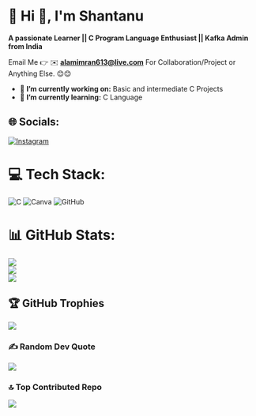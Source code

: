 # 💫 Hi 👋, I'm Shantanu
**A passionate Learner || C Program Language Enthusiast || Kafka Admin from India**

Email Me 👉 ✉️ **alamimran613@live.com** For Collaboration/Project or Anything Else. 😊😊

- 🔭 **I’m currently working on:** Basic and intermediate C Projects
- 🌱 **I’m currently learning:** C Language
## 🌐 Socials:
[![Instagram](https://img.shields.io/badge/Instagram-%23E4405F.svg?logo=Instagram&logoColor=white)](https://instagram.com/shaxntanu) 

# 💻 Tech Stack:
![C](https://img.shields.io/badge/c-%2300599C.svg?style=flat&logo=c&logoColor=white) ![Canva](https://img.shields.io/badge/Canva-%2300C4CC.svg?style=flat&logo=Canva&logoColor=white) ![GitHub](https://img.shields.io/badge/github-%23121011.svg?style=flat&logo=github&logoColor=white)
# 📊 GitHub Stats:
![](https://github-readme-stats.vercel.app/api?username=shaxntanu&theme=dark&hide_border=false&include_all_commits=true&count_private=false)<br/>
![](https://nirzak-streak-stats.vercel.app/?user=shaxntanu&theme=dark&hide_border=false)<br/>
![](https://github-readme-stats.vercel.app/api/top-langs/?username=shaxntanu&theme=dark&hide_border=false&include_all_commits=true&count_private=false&layout=compact)

## 🏆 GitHub Trophies
![](https://github-profile-trophy.vercel.app/?username=shaxntanu&theme=radical&no-frame=false&no-bg=true&margin-w=4)

### ✍️ Random Dev Quote
![](https://quotes-github-readme.vercel.app/api?type=vetical&theme=radical)

### 🔝 Top Contributed Repo
![](https://github-contributor-stats.vercel.app/api?username=shaxntanu&limit=5&theme=dark&combine_all_yearly_contributions=true)

<!-- Proudly created with GPRM ( https://gprm.itsvg.in ) -->
